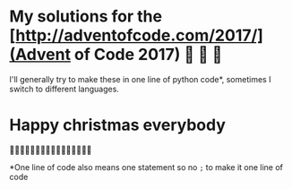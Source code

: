# My solutions for the [http://adventofcode.com/2017/](Advent of Code 2017) 🎅 🎅 🎅

I'll generally try to make these in one line of python code*,
sometimes I switch to different languages.

# Happy christmas everybody
🌟🎄🎁🔥🌟🎄🎁🔥🌟🎄🎁🔥🌟🎄🎁🔥 

*One line of code also means one statement so no `;` to make it one line of code

